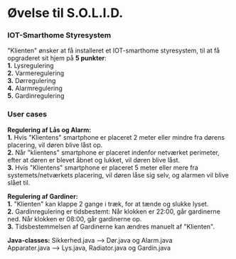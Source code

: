# Øvelse til S.O.L.I.D.

### IOT-Smarthome Styresystem
"Klienten" ønsker at få installeret et IOT-smarthome styresystem, til at få opgraderet sit hjem på **5 punkter**: <br />
**1.** Lysregulering <br />
**2.** Varmeregulering <br />
**3.** Dørregulering <br />
**4.** Alarmregulering <br />
**5.** Gardinregulering <br />

### User cases
**Regulering af Lås og Alarm:** <br />
**1.** Hvis "Klientens" smartphone er placeret 2 meter eller mindre fra dørens placering, vil døren blive låst op. <br />
**2.** Når "klientens" smartphone er placeret indenfor netværket perimeter, efter at døren er blevet åbnet og lukket, vil døren blive låst. <br />
**3.** Hvis "Klientens" smartphone er placeret 5 meter eller mere fra systemets/netværkets placering, vil døren låse sig selv, og alarmen vil blive slået til.  <br />

**Regulering af Gardiner:** <br />
**1.** "Klienten" kan klappe 2 gange i træk, for at tænde og slukke lyset. <br />
**2.** Gardinregulering er tidsbestemt: Når klokken er 22:00, går gardinerne ned. Når klokken er 08:00, går gardinerne op. <br />
**3.** Tidsbestemmelsen af Gardinerne kan ændres manuelt af "Klienten". <br />

**Java-classes:**
Sikkerhed.java --> Dør.java og Alarm.java <br />
Apparater.java --> Lys.java, Radiator.java og Gardin.java <br />
